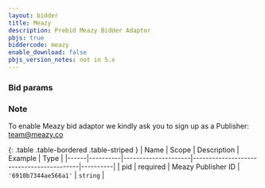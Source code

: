 ```yaml
---
layout: bidder
title: Meazy
description: Prebid Meazy Bidder Adaptor
pbjs: true
biddercode: meazy
enable_download: false
pbjs_version_notes: not in 5.x
---
```


### Bid params

### Note
To enable Meazy bid adaptor we kindly ask you to sign up as a Publisher: team@meazy.co

{: .table .table-bordered .table-striped }
| Name | Scope    | Description         | Example                                  | Type     |
|------|----------|---------------------|------------------------------------------|----------|
| pid  | required | Meazy Publisher ID  | `'6910b7344ae566a1'`                     | `string` |
